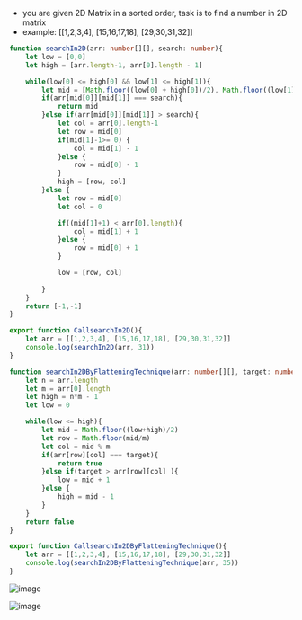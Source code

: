 - you are given 2D Matrix in a sorted order, task is to find a number in 2D matrix
- example: [[1,2,3,4], [15,16,17,18], [29,30,31,32]]
```ts
function searchIn2D(arr: number[][], search: number){
    let low = [0,0]
    let high = [arr.length-1, arr[0].length - 1]

    while(low[0] <= high[0] && low[1] <= high[1]){
        let mid = [Math.floor((low[0] + high[0])/2), Math.floor((low[1] + high[1])/2)]
        if(arr[mid[0]][mid[1]] === search){
            return mid
        }else if(arr[mid[0]][mid[1]] > search){
            let col = arr[0].length-1
            let row = mid[0]
            if(mid[1]-1>= 0) {
                col = mid[1] - 1 
            }else {
                row = mid[0] - 1
            }
            high = [row, col]
        }else {
            let row = mid[0]
            let col = 0

            if((mid[1]+1) < arr[0].length){
                col = mid[1] + 1
            }else {
                row = mid[0] + 1
            }

            low = [row, col]
            
        }
    }
    return [-1,-1]
}

export function CallsearchIn2D(){
    let arr = [[1,2,3,4], [15,16,17,18], [29,30,31,32]]
    console.log(searchIn2D(arr, 31))
}

function searchIn2DByFlatteningTechnique(arr: number[][], target: number){
    let n = arr.length
    let m = arr[0].length 
    let high = n*m - 1
    let low = 0

    while(low <= high){
        let mid = Math.floor((low+high)/2)
        let row = Math.floor(mid/m)
        let col = mid % m
        if(arr[row][col] === target){
            return true
        }else if(target > arr[row][col] ){
            low = mid + 1
        }else {
            high = mid - 1
        }
    }
    return false
}

export function CallsearchIn2DByFlatteningTechnique(){
    let arr = [[1,2,3,4], [15,16,17,18], [29,30,31,32]]
    console.log(searchIn2DByFlatteningTechnique(arr, 35))
}
```
![image](https://github.com/user-attachments/assets/7f307993-7880-432e-a7ac-7405a0259d0b)

![image](https://github.com/user-attachments/assets/88514c4c-e00f-48cd-90a1-825deaeffc31)

